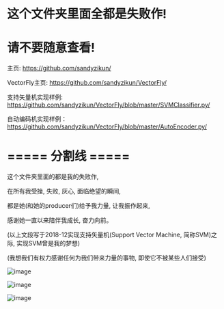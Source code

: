 # 这个文件夹里面全都是失败作!

# 请不要随意查看!

主页: https://github.com/sandyzikun/

VectorFly主页: https://github.com/sandyzikun/VectorFly/

支持矢量机实现样例: https://github.com/sandyzikun/VectorFly/blob/master/SVMClassifier.py/

自动编码机实现样例：https://github.com/sandyzikun/VectorFly/blob/master/AutoEncoder.py/

# ===== 分割线 =====

这个文件夹里面的都是我的失败作,

在所有我受挫, 失败, 灰心, 面临绝望的瞬间,

都是她(和她的producer们)给予我力量, 让我振作起来,

感谢她一直以来陪伴我成长, 奋力向前。

(以上文段写于2018-12实现支持矢量机(Support Vector Machine, 简称SVM)之际, 实现SVM曾是我的梦想)

(我想我们有权力感谢任何为我们带来力量的事物, 即使它不被某些人们接受)

![image](https://imgsa.baidu.com/forum/w%3D580/sign=cd88162519ce36d3a20483380af23a24/4b7d6c09c93d70cfadfa40f2f4dcd100bba12b94.jpg)

![image](https://imgsa.baidu.com/forum/w%3D580/sign=c5b252df0de9390156028d364bed54f9/9f5b9c2bd40735fa5fa6a44692510fb30e2408ba.jpg)

![image](https://magicalmirai.com/2015/images/mainv.jpg)
